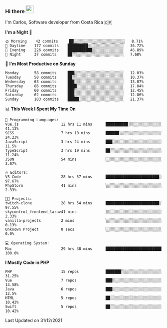 ### Hi there <img src="https://media.giphy.com/media/hvRJCLFzcasrR4ia7z/giphy.gif" width="25px">

I'm Carlos, Software developer from Costa Rica 🇨🇷

<!--START_SECTION:waka-->
**I'm a Night 🦉** 

```text
🌞 Morning    42 commits     ██░░░░░░░░░░░░░░░░░░░░░░░   8.71% 
🌆 Daytime    177 commits    █████████░░░░░░░░░░░░░░░░   36.72% 
🌃 Evening    226 commits    ███████████░░░░░░░░░░░░░░   46.89% 
🌙 Night      37 commits     ██░░░░░░░░░░░░░░░░░░░░░░░   7.68%

```
📅 **I'm Most Productive on Sunday** 

```text
Monday       58 commits     ███░░░░░░░░░░░░░░░░░░░░░░   12.03% 
Tuesday      50 commits     ██░░░░░░░░░░░░░░░░░░░░░░░   10.37% 
Wednesday    63 commits     ███░░░░░░░░░░░░░░░░░░░░░░   13.07% 
Thursday     86 commits     ████░░░░░░░░░░░░░░░░░░░░░   17.84% 
Friday       60 commits     ███░░░░░░░░░░░░░░░░░░░░░░   12.45% 
Saturday     62 commits     ███░░░░░░░░░░░░░░░░░░░░░░   12.86% 
Sunday       103 commits    █████░░░░░░░░░░░░░░░░░░░░   21.37%

```


📊 **This Week I Spent My Time On** 

```text
💬 Programming Languages: 
Vue.js                   12 hrs 11 mins      ██████████░░░░░░░░░░░░░░░   41.13% 
SCSS                     7 hrs 10 mins       ██████░░░░░░░░░░░░░░░░░░░   24.23% 
JavaScript               3 hrs 24 mins       ███░░░░░░░░░░░░░░░░░░░░░░   11.5% 
TypeScript               3 hrs 19 mins       ██░░░░░░░░░░░░░░░░░░░░░░░   11.24% 
JSON                     54 mins             ░░░░░░░░░░░░░░░░░░░░░░░░░   3.07%

🔥 Editors: 
VS Code                  28 hrs 57 mins      ████████████████████████░   97.67% 
PhpStorm                 41 mins             ░░░░░░░░░░░░░░░░░░░░░░░░░   2.33%

🐱‍💻 Projects: 
twitch-clone             28 hrs 54 mins      ████████████████████████░   97.55% 
skycontrol_frontend_larav41 mins             ░░░░░░░░░░░░░░░░░░░░░░░░░   2.33% 
vanilla-projects         2 mins              ░░░░░░░░░░░░░░░░░░░░░░░░░   0.13% 
Unknown Project          0 secs              ░░░░░░░░░░░░░░░░░░░░░░░░░   0.0%

💻 Operating System: 
Mac                      29 hrs 38 mins      █████████████████████████   100.0%

```

**I Mostly Code in PHP** 

```text
PHP                      15 repos            ███████░░░░░░░░░░░░░░░░░░   31.25% 
Vue                      7 repos             ███░░░░░░░░░░░░░░░░░░░░░░   14.58% 
Java                     6 repos             ███░░░░░░░░░░░░░░░░░░░░░░   12.5% 
HTML                     5 repos             ██░░░░░░░░░░░░░░░░░░░░░░░   10.42% 
Swift                    5 repos             ██░░░░░░░░░░░░░░░░░░░░░░░   10.42%

```



 Last Updated on 31/12/2021
<!--END_SECTION:waka-->
